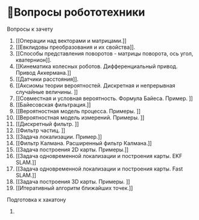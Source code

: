 # 🤖Вопросы робототехники

Вопросы к зачету

1. [[Операции над векторами и матрицами.]] 
2. [[Евклидовы преобразования и их свойства]]. 
3. [[Способы представления поворотов - матрицы поворота, ось угол, кватернион]]. 
4. [[Кинематика колесных роботов. Дифференциальный привод. Привод Аккермана.]] 
5. [[Датчики расстояния]]. 
6. [[Аксиомы теории вероятностей. Дискретная и непрерывная случайные величины. ]]
7. [[Совместная и условная вероятность. Формула Байеса. Пример. ]]
8. [[Байесовская фильтрация.]] 
9. [[Вероятностная модель процесса. Примеры. ]]
10. [[Вероятностная модель измерений. Примеры. ]]
11. [[Дискретный фильтр. ]]
12. [[Фильтр частиц. ]]
13. [[Задача локализации. Пример.]] 
14. [[Фильтр Калмана. Расширенный фильтр Калмана.]] 
15. [[Задача построения 2D карты. Примеры.]] 
16. [[Задача одновременной локализации и построения карты. EKF SLAM.]] 
17. [[Задача одновременной локализации и построения карты. Fast SLAM.]] 
18. [[Задача построения 3D карты. Примеры. ]]
19. [[Итеративный алгоритм ближайших точек.]]

Подготовка к хакатону

1. 
